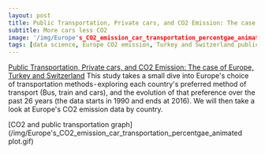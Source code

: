 ```yaml
---
layout: post
title: Public Transportation, Private cars, and CO2 Emission: The case of Europe, Turkey and Switzerland
subtitle: More cars less CO2
image: '/img/Europe's_CO2_emission_car_transportation_percentgae_animated plot.gif'
tags: [data science, Europe CO2 emission, Turkey and Switzerland public transportation, animated europe graph]
---
```


[Public Transportation, Private cars, and CO2 Emission: The case of Europe, Turkey and Switzerland](https://medium.com/@mhd.ali.nasser/public-transportation-private-cars-and-co2-emission-the-case-of-europe-turkey-and-switzerland-d5d6aa6988f1)
This study takes a small dive into Europe's choice of transportation methods - exploring each country's preferred method of transport (Bus, train and cars), and the evolution of that preference over the past 26 years (the data starts in 1990 and ends at 2016). We will then take a look at Europe's CO2 emission data by country.

[CO2 and public transportation graph](/img/Europe's_CO2_emission_car_transportation_percentgae_animated plot.gif)
